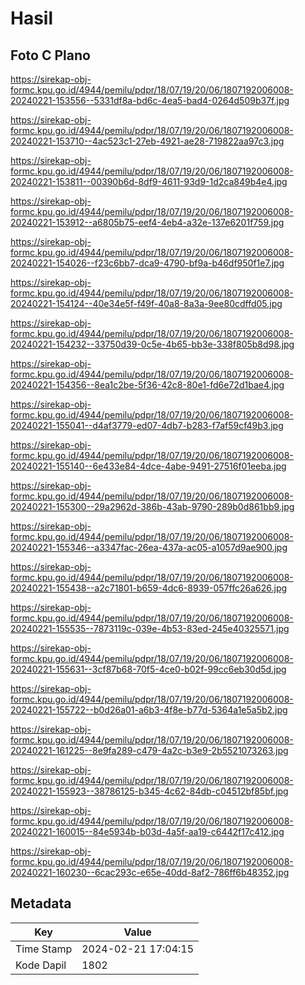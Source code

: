 # Hasil

## Foto C Plano

https://sirekap-obj-formc.kpu.go.id/4944/pemilu/pdpr/18/07/19/20/06/1807192006008-20240221-153556--5331df8a-bd6c-4ea5-bad4-0264d509b37f.jpg

https://sirekap-obj-formc.kpu.go.id/4944/pemilu/pdpr/18/07/19/20/06/1807192006008-20240221-153710--4ac523c1-27eb-4921-ae28-719822aa97c3.jpg

https://sirekap-obj-formc.kpu.go.id/4944/pemilu/pdpr/18/07/19/20/06/1807192006008-20240221-153811--00390b6d-8df9-4611-93d9-1d2ca849b4e4.jpg

https://sirekap-obj-formc.kpu.go.id/4944/pemilu/pdpr/18/07/19/20/06/1807192006008-20240221-153912--a6805b75-eef4-4eb4-a32e-137e6201f759.jpg

https://sirekap-obj-formc.kpu.go.id/4944/pemilu/pdpr/18/07/19/20/06/1807192006008-20240221-154026--f23c6bb7-dca9-4790-bf9a-b46df950f1e7.jpg

https://sirekap-obj-formc.kpu.go.id/4944/pemilu/pdpr/18/07/19/20/06/1807192006008-20240221-154124--40e34e5f-f49f-40a8-8a3a-9ee80cdffd05.jpg

https://sirekap-obj-formc.kpu.go.id/4944/pemilu/pdpr/18/07/19/20/06/1807192006008-20240221-154232--33750d39-0c5e-4b65-bb3e-338f805b8d98.jpg

https://sirekap-obj-formc.kpu.go.id/4944/pemilu/pdpr/18/07/19/20/06/1807192006008-20240221-154356--8ea1c2be-5f36-42c8-80e1-fd6e72d1bae4.jpg

https://sirekap-obj-formc.kpu.go.id/4944/pemilu/pdpr/18/07/19/20/06/1807192006008-20240221-155041--d4af3779-ed07-4db7-b283-f7af59cf49b3.jpg

https://sirekap-obj-formc.kpu.go.id/4944/pemilu/pdpr/18/07/19/20/06/1807192006008-20240221-155140--6e433e84-4dce-4abe-9491-27516f01eeba.jpg

https://sirekap-obj-formc.kpu.go.id/4944/pemilu/pdpr/18/07/19/20/06/1807192006008-20240221-155300--29a2962d-386b-43ab-9790-289b0d861bb9.jpg

https://sirekap-obj-formc.kpu.go.id/4944/pemilu/pdpr/18/07/19/20/06/1807192006008-20240221-155346--a3347fac-26ea-437a-ac05-a1057d9ae900.jpg

https://sirekap-obj-formc.kpu.go.id/4944/pemilu/pdpr/18/07/19/20/06/1807192006008-20240221-155438--a2c71801-b659-4dc6-8939-057ffc26a626.jpg

https://sirekap-obj-formc.kpu.go.id/4944/pemilu/pdpr/18/07/19/20/06/1807192006008-20240221-155535--7873119c-039e-4b53-83ed-245e40325571.jpg

https://sirekap-obj-formc.kpu.go.id/4944/pemilu/pdpr/18/07/19/20/06/1807192006008-20240221-155631--3cf87b68-70f5-4ce0-b02f-99cc6eb30d5d.jpg

https://sirekap-obj-formc.kpu.go.id/4944/pemilu/pdpr/18/07/19/20/06/1807192006008-20240221-155722--b0d26a01-a6b3-4f8e-b77d-5364a1e5a5b2.jpg

https://sirekap-obj-formc.kpu.go.id/4944/pemilu/pdpr/18/07/19/20/06/1807192006008-20240221-161225--8e9fa289-c479-4a2c-b3e9-2b5521073263.jpg

https://sirekap-obj-formc.kpu.go.id/4944/pemilu/pdpr/18/07/19/20/06/1807192006008-20240221-155923--38786125-b345-4c62-84db-c04512bf85bf.jpg

https://sirekap-obj-formc.kpu.go.id/4944/pemilu/pdpr/18/07/19/20/06/1807192006008-20240221-160015--84e5934b-b03d-4a5f-aa19-c6442f17c412.jpg

https://sirekap-obj-formc.kpu.go.id/4944/pemilu/pdpr/18/07/19/20/06/1807192006008-20240221-160230--6cac293c-e65e-40dd-8af2-786ff6b48352.jpg


## Metadata

| Key        | Value               |
| ---------- | ------------------- |
| Time Stamp | 2024-02-21 17:04:15 |
| Kode Dapil | 1802                |



